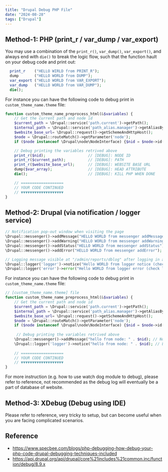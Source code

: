 ```yaml
---
title: "Drupal Debug PHP File"
date: "2024-08-28"
tags: ["Drupal"]
---
```



## Method-1: PHP (print_r / var_dump / var_export)
You may use a combination of the `print_r()`, `var_dump()`, `var_export()`, and always end with `die()` to break the logic flow, such that the function hault on your debug code and print out:
``` php
  print_r    ("HELLO WIRLD from PRINT_R");
  dump       ("HELLO WORLD from DUMP");
  var_export ("HELLO WORLD from VAR_EXPORT");
  var_dump   ("HELLO WORLD from VAR_DUMP");
  die();
```

For instance you can have the following code to debug print in `custom_theme_name.theme` file:
```php
function custom_theme_name_preprocess_html(&$variables) {
    // Get the current path and node id
    $current_path = \Drupal::service('path.current')->getPath();
    $internal_path = \Drupal::service('path_alias.manager')->getAliasByPath($current_path);
    $website_base_url= \Drupal::request()->getSchemeAndHttpHost();
    $node = \Drupal::routeMatch()->getParameter('node');
    if ($node instanceof \Drupal\node\NodeInterface) {$nid = $node->id();}

    // Debug printing the variables retrived above
    print_r($nid);                   // [DEBUG]: NODE ID
    print_r($current_path);          // [DEBUG]: PATH
    print_r($website_base_url);      // [DEBUG]: WEBSITE BASE URL
    dump($var_array);                // [DEBUG]: HEAD ATTRIBUTE
    die();                           // [DEBUG]: KILL PHP WHEN DONE

    // ===================
    // YOUR CODE CONTINUED
    // ▼▼▼▼▼▼▼▼▼▼▼▼▼▼▼▼▼▼▼
}
```

## Method-2: Drupal (via notification / logger service)

```php
// Notification pop-out window when visiting the page
\Drupal::messenger()->addMessage("HELLO WORLD from messenger addMessage");
\Drupal::messenger()->addWarning("HELLO WORLD from messenger addWarning");
\Drupal::messenger()->addStatus("HELLO WORLD from messenger addStatus");
\Drupal::messenger()->addError("HELLO WORLD from messenger addError");
```

```php
// Logging message visible at "/admin/reports/dblog" after logging in as admin  
\Drupal::logger('logger')->notice("Hello WORLD from logger notice (check log at /admin/reports/dblog) ");
\Drupal::logger('error')->error("Hello WORLD from logger error (check log at /admin/reports/dblog) "); 
```

For instance you can have the following code to debug print in `custom_theme_name.theme` file:

```php
// [custom_theme_name.theme] file 
function custom_theme_name_preprocess_html(&$variables) {
    // Get the current path and node id
    $current_path = \Drupal::service('path.current')->getPath();
    $internal_path = \Drupal::service('path_alias.manager')->getAliasByPath($current_path);
    $website_base_url= \Drupal::request()->getSchemeAndHttpHost();
    $node = \Drupal::routeMatch()->getParameter('node');
    if ($node instanceof \Drupal\node\NodeInterface) {$nid = $node->id();}
    
     // Debug printing the variables retrived above
	\Drupal::messenger()->addMessage("hello from node: " . $nid); // Notification  
    \Drupal::logger('logger')->notice("hello from node: " . $nid); // Logging message 
    
    // ===================
    // YOUR CODE CONTINUED
    // ▼▼▼▼▼▼▼▼▼▼▼▼▼▼▼▼▼▼▼
}
```

For more instruction (e.g. how to use watch dog module to debug), please refer to reference, not recommended as the debug log will eventually be a part of database of website.


## Method-3: XDebug (Debug using IDE)

Please refer to reference, very tricky to setup, but can become useful when you are facing complicated scenarios.



## Reference
- https://www.specbee.com/blogs/php-debugging-how-debug-your-php-code-drupal-debugging-techniques-included
- https://api.drupal.org/api/drupal/core%21includes%21common.inc/function/debug/8.9.x